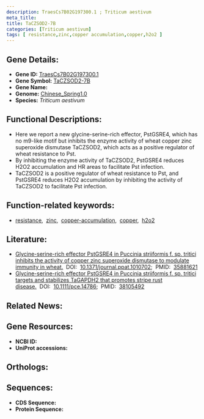 ```yaml
---
description: TraesCs7B02G197300.1 ; Triticum aestivum
meta_title:
title: TaCZSOD2-7B
categories: [Triticum aestivum]
tags: [ resistance,zinc,copper accumulation,copper,h2o2 ]
---
```


## Gene Details:
- **Gene ID:** [TraesCs7B02G197300.1]()
- **Gene Symbol:** <u>TaCZSOD2-7B</u>
- **Gene Name:** 
- **Genome:** [Chinese_Spring1.0]()
- **Species:** *Triticum aestivum*

## Functional Descriptions:
   - Here we report a new glycine-serine-rich effector, PstGSRE4, which has no m9-like motif but inhibits the enzyme activity of wheat copper zinc superoxide dismutase TaCZSOD2, which acts as a positive regulator of wheat resistance to Pst.
   - By inhibiting the enzyme activity of TaCZSOD2, PstGSRE4 reduces H2O2 accumulation and HR areas to facilitate Pst infection.
   - TaCZSOD2 is a positive regulator of wheat resistance to Pst, and PstGSRE4 reduces H2O2 accumulation by inhibiting the activity of TaCZSOD2 to facilitate Pst infection.

## Function-related keywords:
   - [resistance](/tags/resistance/),&nbsp;&nbsp;[zinc](/tags/zinc/),&nbsp;&nbsp;[copper-accumulation](/tags/copper-accumulation/),&nbsp;&nbsp;[copper](/tags/copper/),&nbsp;&nbsp;[h2o2](/tags/h2o2/)

## Literature:
   - [Glycine-serine-rich effector PstGSRE4 in Puccinia striiformis f. sp. tritici inhibits the activity of copper zinc superoxide dismutase to modulate immunity in wheat.](https://doi.org/10.1371/journal.ppat.1010702)&nbsp;&nbsp;DOI:&nbsp;&nbsp;[10.1371/journal.ppat.1010702](https://doi.org/10.1371/journal.ppat.1010702);&nbsp;&nbsp;PMID:&nbsp;&nbsp;[35881621](https://pubmed.ncbi.nlm.nih.gov/35881621/)
   - [Glycine-serine-rich effector PstGSRE4 in Puccinia striiformis f. sp. tritici targets and stabilizes TaGAPDH2 that promotes stripe rust disease.](https://doi.org/10.1111/pce.14786)&nbsp;&nbsp;DOI:&nbsp;&nbsp;[10.1111/pce.14786](https://doi.org/10.1111/pce.14786);&nbsp;&nbsp;PMID:&nbsp;&nbsp;[38105492](https://pubmed.ncbi.nlm.nih.gov/38105492/)

## Related News:

## Gene Resources:
- **NCBI ID:**  [](https://www.ncbi.nlm.nih.gov/gene/?term=)
- **UniProt accessions:**  [](https://www.uniprot.org/uniprotkb//entry)

## Orthologs:

## Sequences:
- **CDS Sequence:**
- **Protein Sequence:**
